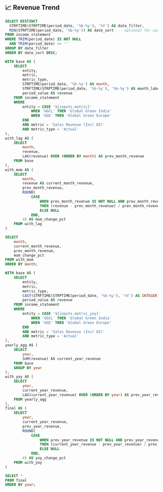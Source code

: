 

## 📈 Revenue Trend


<div class="flex items-center justify-between w-full">
<ButtonGroup name="matric" display="tabs">
        <ButtonGroupItem valueLabel="Global Green India" value="GGCL" default />
        <ButtonGroupItem valueLabel="Global Green Europe" value="GGE" />
</ButtonGroup>
</div>

<LineChart 
  data={revenue_trend_mom}
  x=month
  y=mom_change_pct
  title="Month-on-Month Revenue Trend"
  markers=true
/>

<div class="flex items-center justify-between w-full">
<ButtonGroup name="matric_yoy" display="tabs">
        <ButtonGroupItem valueLabel="Global Green India" value="GGCL" default />
        <ButtonGroupItem valueLabel="Global Green Europe" value="GGE" />
</ButtonGroup>
</div>

<LineChart 
  data={revenue_trend_yoy}
  x=year
  y=yoy_change_pct
  title="Year-on-Year Revenue Trend"
  markers=true
/>

```sql date_filter
SELECT DISTINCT 
  STRFTIME(STRPTIME(period_date, '%b-%y'), '%Y') AS date_filter,
  MIN(STRPTIME(period_date, '%b-%y')) AS date_sort  -- optional for sorting
FROM income_statement
WHERE TRIM(period_date) IS NOT NULL
  AND TRIM(period_date) <> ''
GROUP BY date_filter
ORDER BY date_sort DESC;

```

```sql revenue_trend_mom
WITH base AS (
    SELECT 
        entity,
        metric,
        metric_type,
        STRPTIME(period_date, '%b-%y') AS month,
        STRFTIME(STRPTIME(period_date, '%b-%y'), '%b-%y') AS month_label,
        period_value AS revenue
    FROM income_statement
    WHERE 
        entity = CASE '${inputs.matric}'
            WHEN 'GGCL' THEN 'Global Green India'
            WHEN 'GGE' THEN 'Global Green Europe'
        END
        AND metric = 'Sales Revenue (Incl OI)'
        AND metric_type = 'Actual'
),
with_lag AS (
    SELECT 
        month,
        revenue,
        LAG(revenue) OVER (ORDER BY month) AS prev_month_revenue
    FROM base
),
with_mom AS (
    SELECT 
        month,
        revenue AS current_month_revenue,
        prev_month_revenue,
        ROUND(
            CASE 
                WHEN prev_month_revenue IS NOT NULL AND prev_month_revenue != 0 
                THEN (revenue - prev_month_revenue) / prev_month_revenue
                ELSE NULL 
            END, 
        4) AS mom_change_pct
    FROM with_lag
)

SELECT 
    month,
    current_month_revenue,
    prev_month_revenue,
    mom_change_pct
FROM with_mom
ORDER BY month;

```

```sql revenue_trend_yoy
WITH base AS (
    SELECT 
        entity,
        metric,
        metric_type,
        CAST(STRFTIME(STRPTIME(period_date, '%b-%y'), '%Y') AS INTEGER) AS year,  
        period_value AS revenue
    FROM income_statement
    WHERE 
        entity = CASE '${inputs.matric_yoy}'
            WHEN 'GGCL' THEN 'Global Green India'
            WHEN 'GGE' THEN 'Global Green Europe'
        END
        AND metric = 'Sales Revenue (Incl OI)'
        AND metric_type = 'Actual'
),
yearly_agg AS (
    SELECT 
        year,
        SUM(revenue) AS current_year_revenue
    FROM base
    GROUP BY year
),
with_yoy AS (
    SELECT 
        year,
        current_year_revenue,
        LAG(current_year_revenue) OVER (ORDER BY year) AS prev_year_revenue  -- ✅ already integer
    FROM yearly_agg
),
final AS (
    SELECT 
        year,
        current_year_revenue,
        prev_year_revenue,
        ROUND(
            CASE 
                WHEN prev_year_revenue IS NOT NULL AND prev_year_revenue != 0
                THEN (current_year_revenue - prev_year_revenue) / prev_year_revenue
                ELSE NULL
            END, 
        4) AS yoy_change_pct
    FROM with_yoy
)

SELECT *
FROM final
ORDER BY year;


```
